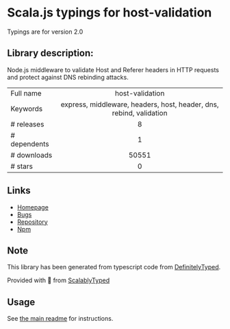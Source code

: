 
# Scala.js typings for host-validation

Typings are for version 2.0

## Library description:
Node.js middleware to validate Host and Referer headers in HTTP requests and protect against DNS rebinding attacks.

|                    |                 |
| ------------------ | :-------------: |
| Full name          | host-validation |
| Keywords           | express, middleware, headers, host, header, dns, rebind, validation |
| # releases         | 8 |
| # dependents       | 1 |
| # downloads        | 50551 |
| # stars            | 0 |

## Links
- [Homepage](https://github.com/brannondorsey/host-validation#readme)
- [Bugs](https://github.com/brannondorsey/host-validation/issues)
- [Repository](https://github.com/brannondorsey/host-validation)
- [Npm](https://www.npmjs.com/package/host-validation)
    


## Note
This library has been generated from typescript code from [DefinitelyTyped](https://definitelytyped.org).

Provided with :purple_heart: from [ScalablyTyped](https://github.com/oyvindberg/ScalablyTyped)

## Usage
See [the main readme](../../readme.md) for instructions.


